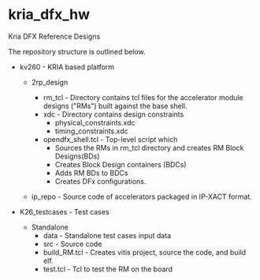 # kria_dfx_hw
Kria DFX Reference Designs

The repository structure is outlined below. 

* kv260 - KRIA based platform
	* 2rp_design
		* rm_tcl - Directory contains tcl files for the accelerator module designs ("RMs") built against the base shell.
		* xdc - Directory contains design constraints
			* physical_constraints.xdc
			* timing_constraints.xdc
		* opendfx_shell.tcl - Top-level script which 
			* Sources the RMs in rm_tcl directory and creates RM Block Designs(BDs)
			* Creates Block Design containers (BDCs)
			* Adds RM BDs to BDCs
			* Creates DFx configurations.

	* ip_repo - Source code of accelerators packaged in IP-XACT format.

* K26_testcases - Test cases
	* Standalone
		* data - Standalone test cases input data
		* src - Source code
		* build_RM.tcl - Creates vitis project, source the code, and build elf. 
		* test.tcl - Tcl to test the RM on the board 
